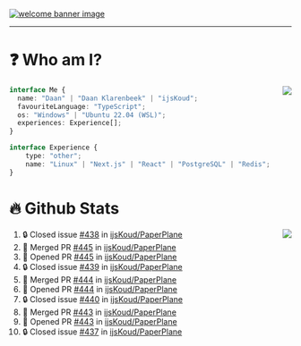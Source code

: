 <h1 align="center" style="display:none;"></h1>

<a href="https://ijskoud.dev/"><img src="https://cdn.ijskoud.dev/files/IIcds5oPKl.png" alt="welcome banner image" /></a>

---

# ❓ Who am I?

<img align="right" src="http://gh-stats.ijskoud.dev/api/top-langs?username=ijsKoud&cache_seconds=1800&layout=compact&hide_border=true&hide_rank=true&show_icons=true&theme=dark&title_color=ffffff&hide_border=true&locale=en" />

```typescript
interface Me {
  name: "Daan" | "Daan Klarenbeek" | "ijsKoud";
  favouriteLanguage: "TypeScript";
  os: "Windows" | "Ubuntu 22.04 (WSL)";
  experiences: Experience[];
}

interface Experience {
    type: "other";
    name: "Linux" | "Next.js" | "React" | "PostgreSQL" | "Redis";
}
```

# 🔥 Github Stats

<img align="right" src="http://gh-stats.ijskoud.dev/api? username=ijsKoud&cache_seconds=1800&hide_border=true&hide_rank=true&show_icons=true&theme=dark&title_color=ffffff&hide_border=true&locale=en">

<!--START_SECTION:activity-->
1. 🔒 Closed issue [#438](https://github.com/ijsKoud/PaperPlane/issues/438) in [ijsKoud/PaperPlane](https://github.com/ijsKoud/PaperPlane)
2. 🎉 Merged PR [#445](https://github.com/ijsKoud/PaperPlane/pull/445) in [ijsKoud/PaperPlane](https://github.com/ijsKoud/PaperPlane)
3. 💪 Opened PR [#445](https://github.com/ijsKoud/PaperPlane/pull/445) in [ijsKoud/PaperPlane](https://github.com/ijsKoud/PaperPlane)
4. 🔒 Closed issue [#439](https://github.com/ijsKoud/PaperPlane/issues/439) in [ijsKoud/PaperPlane](https://github.com/ijsKoud/PaperPlane)
5. 🎉 Merged PR [#444](https://github.com/ijsKoud/PaperPlane/pull/444) in [ijsKoud/PaperPlane](https://github.com/ijsKoud/PaperPlane)
6. 💪 Opened PR [#444](https://github.com/ijsKoud/PaperPlane/pull/444) in [ijsKoud/PaperPlane](https://github.com/ijsKoud/PaperPlane)
7. 🔒 Closed issue [#440](https://github.com/ijsKoud/PaperPlane/issues/440) in [ijsKoud/PaperPlane](https://github.com/ijsKoud/PaperPlane)
8. 🎉 Merged PR [#443](https://github.com/ijsKoud/PaperPlane/pull/443) in [ijsKoud/PaperPlane](https://github.com/ijsKoud/PaperPlane)
9. 💪 Opened PR [#443](https://github.com/ijsKoud/PaperPlane/pull/443) in [ijsKoud/PaperPlane](https://github.com/ijsKoud/PaperPlane)
10. 🔒 Closed issue [#437](https://github.com/ijsKoud/PaperPlane/issues/437) in [ijsKoud/PaperPlane](https://github.com/ijsKoud/PaperPlane)
<!--END_SECTION:activity-->

<h1 align="center" style="display:none;"></h1>

